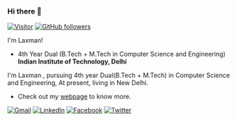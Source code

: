 ### Hi there 👋
[![Visitor](https://visitor-badge.laobi.icu/badge?page_id=Laxman824.Laxman824)](https://github.com/Laxman824) [![GitHub followers](https://img.shields.io/github/followers/Laxman824.svg?style=social&label=Follow)](https://github.com/Laxman824?tab=followers)

I'm Laxman!
- 4th Year Dual (B.Tech + M.Tech in Computer Science and Engineering)   
__Indian Institute of Technology, Delhi__

I'm Laxman , pursuing 4th year Dual(B.Tech + M.Tech) in Computer Science and Engineering,  At present, living in New Delhi.  

- Check out my [webpage](https://laxman824.github.io/cs5180408_Webpage/) to know more.
<!-- <h2>📫 How to reach me:</h2> -->

<a href="mailto:laxmankethavath5@gmail.com">![Gmail](https://img.shields.io/badge/Gmail-D14836?style=for-the-badge&logo=gmail&logoColor=white)</a>
<a href="https://www.linkedin.com/in/k-laxman-44913a156/">![LinkedIn](https://img.shields.io/badge/LinkedIn-0077B5?style=for-the-badge&logo=linkedin&logoColor=white)</a>
<a href="https://www.facebook.com/laxman.kethavath.96/">![Facebook](https://img.shields.io/badge/Facebook-1877F2?style=for-the-badge&logo=facebook&logoColor=white)</a>
<a href="https://twitter.com/laxmankethavat2">![Twitter](https://img.shields.io/badge/Twitter-1DA1F2?style=for-the-badge&logo=twitter&logoColor=white)</a>

<!--**Laxman824** is a ✨ _special_ ✨ repository because its `README.md` (this file) appears on your GitHub profile.-->
